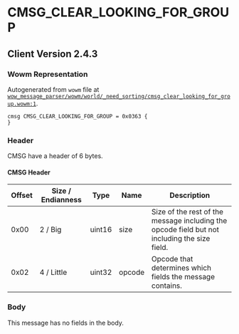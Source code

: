 # CMSG_CLEAR_LOOKING_FOR_GROUP

## Client Version 2.4.3

### Wowm Representation

Autogenerated from `wowm` file at [`wow_message_parser/wowm/world/_need_sorting/cmsg_clear_looking_for_group.wowm:1`](https://github.com/gtker/wow_messages/tree/main/wow_message_parser/wowm/world/_need_sorting/cmsg_clear_looking_for_group.wowm#L1).
```rust,ignore
cmsg CMSG_CLEAR_LOOKING_FOR_GROUP = 0x0363 {
}
```
### Header

CMSG have a header of 6 bytes.

#### CMSG Header

| Offset | Size / Endianness | Type   | Name   | Description |
| ------ | ----------------- | ------ | ------ | ----------- |
| 0x00   | 2 / Big           | uint16 | size   | Size of the rest of the message including the opcode field but not including the size field.|
| 0x02   | 4 / Little        | uint32 | opcode | Opcode that determines which fields the message contains.|

### Body

This message has no fields in the body.

